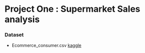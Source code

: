 # Project One : Supermarket Sales analysis
### Dataset
- Ecommerce_consumer.csv [kaggle](https://kaggle.com)
